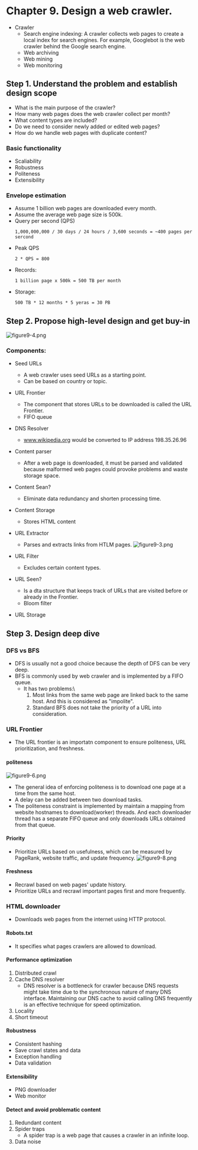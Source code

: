 # Chapter 9. Design a web crawler.
- Crawler
    - Search engine indexing: A crawler collects web pages to create a local index for search engines. For example, Googlebot is the web crawler behind the Google search engine.
    - Web archiving
    - Web mining
    - Web monitoring

## Step 1. Understand the problem and establish design scope
- What is the main purpose of the crawler?
- How many web pages does the web crawler collect per month?
- What content types are included?
- Do we need to consider newly added or edited web pages?
- How do we handle web pages with duplicate content?

### Basic functionality
- Scaliability
- Robustness
- Politeness
- Extensibility

### Envelope estimation
- Assume 1 billion web pages are downloaded every month.
- Assume the average web page size is 500k.
- Query per second (QPS)
    ```
    1,000,000,000 / 30 days / 24 hours / 3,600 seconds = ~400 pages per sercond
    ```
- Peak QPS
    ```
    2 * QPS = 800
    ```
- Records: 
    ```
    1 billion page x 500k = 500 TB per month
    ```
- Storage:
    ```
    500 TB * 12 months * 5 yeras = 30 PB
    ```

## Step 2. Propose high-level design and get buy-in
![figure9-4.png](donggu/figure9-4.png)

### Components:
- Seed URLs
    - A web crawler uses seed URLs as a starting point.
    - Can be based on country or topic.

- URL Frontier
    - The component that stores URLs to be downloaded is called the URL Frontier.
    - FIFO queue

- DNS Resolver
    - www.wikipedia.org would be converted to IP address 198.35.26.96

- Content parser
    - After a web page is downloaded, it must be parsed and validated because malformed web pages could provoke problems and waste storage space.

- Content Sean?
    - Eliminate data redundancy and shorten processing time.

- Content Storage
    - Stores HTML content

- URL Extractor
    - Parses and extracts links from HTLM pages.
    ![figure9-3.png](donggu/figure9-3.png)

- URL Filter
    - Excludes certain content types.

- URL Seen?
    - Is a dta structure that keeps track of URLs that are visited before or already in the Frontier.
    - Bloom filter

- URL Storage

## Step 3. Design deep dive
### DFS vs BFS
- DFS is usually not a good choice because the depth of DFS can be very deep.
- BFS is commonly used by web crawler and is implemented by a FIFO queue.
    - It has two problems:\
        1. Most links from the same web page are linked back to the same host. And this is considered as "impolite".
        2. Standard BFS does not take the priority of a URL into consideration.

### URL Frontier
- The URL frontier is an importatn component to ensure politeness, URL prioritization, and freshness.

#### politeness
![figure9-6.png](donggu/figure9-6.png)
- The general idea of enforcing politeness is to download one page at a time from the same host. 
- A delay can be added between two download tasks.
- The politeness constraint is implemented by maintain a mapping from website hostnames to download(worker) threads. And each downloader thread has a separate FIFO queue and only downloads URLs obtained from that queue.

#### Priority
- Prioritize URLs based on usefulness, which can be measured by PageRank, website traffic, and update frequency.
![figure9-8.png](donggu/figure9-8.png)

#### Freshness
- Recrawl based on web pages' update history.
- Prioritize URLs and recrawl important pages first and more frequently.

### HTML downloader
- Downloads web pages from the internet using HTTP protocol.

#### Robots.txt
- It specifies what pages crawlers are allowed to download.

#### Performance optimization
1. Distributed crawl
2. Cache DNS resolver
    - DNS resolver is a bottleneck for crawler because DNS requests might take time due to the synchronous nature of many DNS interface. Maintaining our DNS cache to avoid calling DNS frequently is an effective technique for speed optimization.
3. Locality
4. Short timeout

#### Robustness
- Consistent hashing
- Save crawl states and data
- Exception handling
- Data validation

#### Extensibility
- PNG downloader
- Web monitor

#### Detect and avoid problematic content
1. Redundant content
2. Spider traps
    - A spider trap is a web page that causes a crawler in an infinite loop.
3. Data noise
